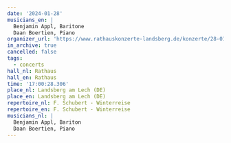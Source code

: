 ```yaml
---
date: '2024-01-28'
musicians_en: |
  Benjamin Appl, Baritone
  Daan Boertien, Piano
organizer_url: 'https://www.rathauskonzerte-landsberg.de/konzerte/28-01-2024-appl-boertien/'
in_archive: true
cancelled: false
tags:
  - concerts
hall_nl: Rathaus
hall_en: Rathaus
time: '17:00:28.306'
place_nl: Landsberg am Lech (DE)
place_en: Landsberg am Lech (DE)
repertoire_nl: F. Schubert - Winterreise
repertoire_en: F. Schubert - Winterreise
musicians_nl: |
  Benjamin Appl, Bariton
  Daan Boertien, Piano
---
```


